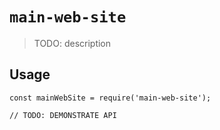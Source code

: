 # `main-web-site`

> TODO: description

## Usage

```
const mainWebSite = require('main-web-site');

// TODO: DEMONSTRATE API
```
